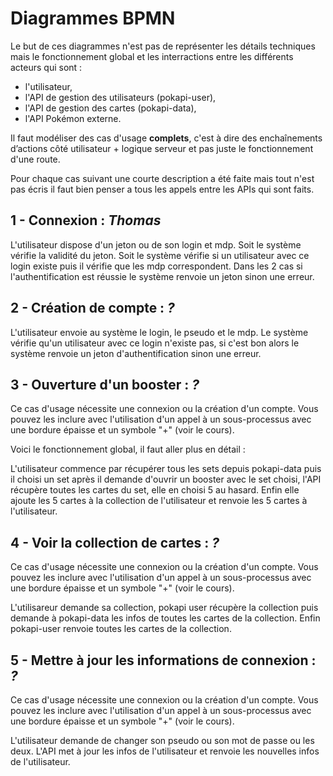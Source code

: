 # Diagrammes BPMN

Le but de ces diagrammes n'est pas de représenter les détails techniques mais le fonctionnement global et les interractions entre les différents acteurs qui sont : 

* l'utilisateur, 
* l'API de gestion des utilisateurs (pokapi-user), 
* l'API de gestion des cartes (pokapi-data),
* l'API Pokémon externe.

Il faut modéliser des cas d'usage **complets**, c'est à dire des enchaînements d’actions côté utilisateur + logique serveur et pas juste le fonctionnement d'une route.

Pour chaque cas suivant une courte description a été faite mais tout n'est pas écris il faut bien penser a tous les appels entre les APIs qui sont faits.

## 1 - Connexion : *Thomas*

L'utilisateur dispose d'un jeton ou de son login et mdp. Soit le système vérifie la validité du jeton. Soit le système vérifie si un utilisateur avec ce login existe puis il vérifie que les mdp correspondent. Dans les 2 cas si l'authentification est réussie le système renvoie un jeton sinon une erreur.

## 2 - Création de compte : *?*

L'utilisateur envoie au système le login, le pseudo et le mdp. Le système vérifie qu'un utilisateur avec ce login n'existe pas, si c'est bon alors le système renvoie un jeton d'authentification sinon une erreur.

## 3 - Ouverture d'un booster : *?*

Ce cas d'usage nécessite une connexion ou la création d'un compte. Vous pouvez les inclure avec l'utilisation d'un appel à un sous-processus avec une bordure épaisse et un symbole "+" (voir le cours).

Voici le fonctionnement global, il faut aller plus en détail :

L'utilisateur commence par récupérer tous les sets depuis pokapi-data puis il choisi un set après il demande d'ouvrir un booster avec le set choisi, l'API récupère toutes les cartes du set, elle en choisi 5 au hasard. Enfin elle ajoute les 5 cartes à la collection de l'utilisateur et renvoie les 5 cartes à l'utilisateur.

## 4 - Voir la collection de cartes : *?*

Ce cas d'usage nécessite une connexion ou la création d'un compte. Vous pouvez les inclure avec l'utilisation d'un appel à un sous-processus avec une bordure épaisse et un symbole "+" (voir le cours).

L'utilisareur demande sa collection, pokapi user récupère la collection puis demande à pokapi-data les infos de toutes les cartes de la collection. Enfin pokapi-user renvoie toutes les cartes de la collection.

## 5 - Mettre à jour les informations de connexion : *?*

Ce cas d'usage nécessite une connexion ou la création d'un compte. Vous pouvez les inclure avec l'utilisation d'un appel à un sous-processus avec une bordure épaisse et un symbole "+" (voir le cours).

L'utilisateur demande de changer son pseudo ou son mot de passe ou les deux. L'API met à jour les infos de l'utilisateur et renvoie les nouvelles infos de l'utilisateur.